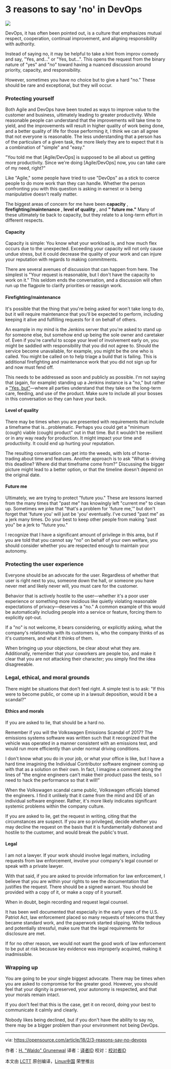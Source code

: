 3 reasons to say 'no' in DevOps
======

![](https://opensource.com/sites/default/files/styles/image-full-size/public/lead-images/LIFE_DesirePath.png?itok=N_zLVWlK)

DevOps, it has often been pointed out, is a culture that emphasizes mutual respect, cooperation, continual improvement, and aligning responsibility with authority.

Instead of saying no, it may be helpful to take a hint from improv comedy and say, "Yes, and..." or "Yes, but...". This opens the request from the binary nature of "yes" and "no" toward having a nuanced discussion around priority, capacity, and responsibility.

However, sometimes you have no choice but to give a hard "no." These should be rare and exceptional, but they will occur.

### Protecting yourself

Both Agile and DevOps have been touted as ways to improve value to the customer and business, ultimately leading to greater productivity. While reasonable people can understand that the improvements will take time to yield, and the improvements will result in higher quality of work being done, and a better quality of life for those performing it, I think we can all agree that not everyone is reasonable. The less understanding that a person has of the particulars of a given task, the more likely they are to expect that it is a combination of "simple" and "easy."

"You told me that [Agile/DevOps] is supposed to be all about us getting more productivity. Since we're doing [Agile/DevOps] now, you can take care of my need, right?"

Like "Agile," some people have tried to use "DevOps" as a stick to coerce people to do more work than they can handle. Whether the person confronting you with this question is asking in earnest or is being manipulative doesn't really matter.

The biggest areas of concern for me have been **capacity** , **firefighting/maintenance** , **level of quality** , and **" future me."** Many of these ultimately tie back to capacity, but they relate to a long-term effort in different respects.

#### Capacity

Capacity is simple: You know what your workload is, and how much flex occurs due to the unexpected. Exceeding your capacity will not only cause undue stress, but it could decrease the quality of your work and can injure your reputation with regards to making commitments.

There are several avenues of discussion that can happen from here. The simplest is "Your request is reasonable, but I don't have the capacity to work on it." This seldom ends the conversation, and a discussion will often run up the flagpole to clarify priorities or reassign work.

#### Firefighting/maintenance

It's possible that the thing that you're being asked for won't take long to do, but it will require maintenance that you'll be expected to perform, including keeping it alive and fulfilling requests for it on behalf of others.

An example in my mind is the Jenkins server that you're asked to stand up for someone else, but somehow end up being the sole owner and caretaker of. Even if you're careful to scope your level of involvement early on, you might be saddled with responsibility that you did not agree to. Should the service become unavailable, for example, you might be the one who is called. You might be called on to help triage a build that is failing. This is additional firefighting and maintenance work that you did not sign up for and now must fend off.

This needs to be addressed as soon and publicly as possible. I'm not saying that (again, for example) standing up a Jenkins instance is a "no," but rather a ["Yes, but"][1]—where all parties understand that they take on the long-term care, feeding, and use of the product. Make sure to include all your bosses in this conversation so they can have your back.

#### Level of quality

There may be times when you are presented with requirements that include a timeframe that is...problematic. Perhaps you could get a "minimum (cough) viable (cough) product" out in that time. But it wouldn't be resilient or in any way ready for production. It might impact your time and productivity. It could end up hurting your reputation.

The resulting conversation can get into the weeds, with lots of horse-trading about time and features. Another approach is to ask "What is driving this deadline? Where did that timeframe come from?" Discussing the bigger picture might lead to a better option, or that the timeline doesn't depend on the original date.

#### Future me

Ultimately, we are trying to protect "future you." These are lessons learned from the many times that "past me" has knowingly left "current me" to clean up. Sometimes we joke that "that's a problem for 'future me,'" but don't forget that 'future you' will just be 'you' eventually. I've cursed "past me" as a jerk many times. Do your best to keep other people from making "past you" be a jerk to "future you."

I recognize that I have a significant amount of privilege in this area, but if you are told that you cannot say "no" on behalf of your own welfare, you should consider whether you are respected enough to maintain your autonomy.

### Protecting the user experience

Everyone should be an advocate for the user. Regardless of whether that user is right next to you, someone down the hall, or someone you have never met and likely never will, you must care for the customer.

Behavior that is actively hostile to the user—whether it's a poor user experience or something more insidious like quietly violating reasonable expectations of privacy—deserves a "no." A common example of this would be automatically including people into a service or feature, forcing them to explicitly opt-out.

If a "no" is not welcome, it bears considering, or explicitly asking, what the company's relationship with its customers is, who the company thinks of as it's customers, and what it thinks of them.

When bringing up your objections, be clear about what they are. Additionally, remember that your coworkers are people too, and make it clear that you are not attacking their character; you simply find the idea disagreeable.

### Legal, ethical, and moral grounds

There might be situations that don't feel right. A simple test is to ask: "If this were to become public, or come up in a lawsuit deposition, would it be a scandal?"

#### Ethics and morals

If you are asked to lie, that should be a hard no.

Remember if you will the Volkswagen Emissions Scandal of 2017? The emissions systems software was written such that it recognized that the vehicle was operated in a manner consistent with an emissions test, and would run more efficiently than under normal driving conditions.

I don't know what you do in your job, or what your office is like, but I have a hard time imagining the Individual Contributor software engineer coming up with that as a solution on their own. In fact, I imagine a comment along the lines of "the engine engineers can't make their product pass the tests, so I need to hack the performance so that it will!"

When the Volkswagen scandal came public, Volkswagen officials blamed the engineers. I find it unlikely that it came from the mind and IDE of an individual software engineer. Rather, it's more likely indicates significant systemic problems within the company culture.

If you are asked to lie, get the request in writing, citing that the circumstances are suspect. If you are so privileged, decide whether you may decline the request on the basis that it is fundamentally dishonest and hostile to the customer, and would break the public's trust.

#### Legal

I am not a lawyer. If your work should involve legal matters, including requests from law enforcement, involve your company's legal counsel or speak with a private lawyer.

With that said, if you are asked to provide information for law enforcement, I believe that you are within your rights to see the documentation that justifies the request. There should be a signed warrant. You should be provided with a copy of it, or make a copy of it yourself.

When in doubt, begin recording and request legal counsel.

It has been well documented that especially in the early years of the U.S. Patriot Act, law enforcement placed so many requests of telecoms that they became standard work, and the paperwork started slipping. While tedious and potentially stressful, make sure that the legal requirements for disclosure are met.

If for no other reason, we would not want the good work of law enforcement to be put at risk because key evidence was improperly acquired, making it inadmissible.

### Wrapping up

You are going to be your single biggest advocate. There may be times when you are asked to compromise for the greater good. However, you should feel that your dignity is preserved, your autonomy is respected, and that your morals remain intact.

If you don't feel that this is the case, get it on record, doing your best to communicate it calmly and clearly.

Nobody likes being declined, but if you don't have the ability to say no, there may be a bigger problem than your environment not being DevOps.

--------------------------------------------------------------------------------

via: https://opensource.com/article/18/2/3-reasons-say-no-devops

作者：[H. "Waldo" Grunenwal][a]
译者：[译者ID](https://github.com/译者ID)
校对：[校对者ID](https://github.com/校对者ID)

本文由 [LCTT](https://github.com/LCTT/TranslateProject) 原创编译，[Linux中国](https://linux.cn/) 荣誉推出

[a]:https://opensource.com/users/gwaldo
[1]:http://gwaldo.blogspot.com/2015/12/fear-and-loathing-in-systems.html
